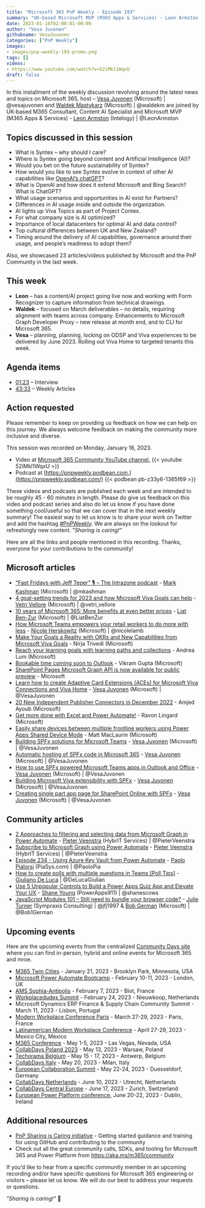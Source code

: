 ```yaml
---
title: "Microsoft 365 PnP Weekly - Episode 193"
summary: "UK-based Microsoft MVP (M365 Apps & Services) - Leon Armston (Intelogy), joins Microsoft’s Vesa Juvonen and Waldek Mastykarz in a discussion about Microsoft Syntex, AI in the Enterprise, opportunities, plus 23 articles/videos."
date: 2023-01-16T02:00:01-00:00
author: "Vesa Juvonen"
githubname: VesaJuvonen
categories: ["PnP Weekly"]
images:
- images/pnp-weekly-193-promo.png
tags: []
videos:
- https://www.youtube.com/watch?v=52iMkl1WqxU
draft: false
---
```


In this installment of the weekly discussion revolving around the latest news and topics on Microsoft 365, host – [Vesa Juvonen](http://twitter.com/vesajuvonen) (Microsoft) \| @vesajuvonen and [Waldek Mastykarz](http://twitter.com/waldekm) (Microsoft) \| @waldekm are joined by UK-based M365 Consultant, Content AI Specialist and Microsoft MVP (M365 Apps & Services) - [Leon Armston](https://twitter.com/LeonArmston) (Intelogy) \| @LeonArmston

## Topics discussed in this session

* What is Syntex – why should I care?
* Where is Syntex going beyond content and Artificial Intelligence (AI)?
* Would you bet on the future sustainability of Syntex?
* How would you like to see Syntex evolve in context of other AI capabilities like [OpenAI’s chatGPT](https://openai.com/blog/chatgpt/)?
* What is OpenAI and how does it extend Microsoft and Bing Search? What is ChatGPT?
* What usage scenarios and opportunities in AI exist for Partners?
* Differences in AI usage inside and outside the organization.
* AI lights up Viva Topics as part of Project Contex.
* For what company size is AI optimized?
* Importance of local datacenters for optimal AI and data control?
* Top cultural differences between UK and New Zealand?
* Timing around the delivery of AI capabilities, governance around their usage, and people’s readiness to adopt them?

Also, we showcased 23 articles/videos published by Microsoft and the PnP Community in the last week.

## This week

* **Leon** – has a content/AI project going live now and working with Form Recognizer to capture information from technical drawings.
* **Waldek** – focused on March deliverables – no details, requiring alignment with teams across company. Enhancements to Microsoft Graph Developer Proxy – new release at month end, and to CLI for Microsoft 365.
* **Vesa** – planning, planning, locking on ODSP and Viva experiences to be delivered by June 2023. Rolling out Viva Home to targeted tenants this week.

## Agenda items

* [01:23](https://youtu.be/52iMkl1WqxU?t=83) – Interview
* [43:33](https://youtu.be/52iMkl1WqxU?t=2613) – Weekly Articles

## Action requested

Please remember to keep on providing us feedback on how we can help on this journey. We always welcome feedback on making the community more inclusive and diverse.

This session was recorded on Monday, January 16, 2023.

*   Video at [Microsoft 365 Community YouTube channel.](https://aka.ms/m365pnp-videos)
    {{< youtube 52iMkl1WqxU >}}
*   Podcast at [https://pnpweekly.podbean.com.](https://pnpweekly.podbean.com/)
    {{< podbean pb-z33y6-1365f69 >}}

These videos and podcasts are published each week and are intended to be roughly 45 - 60 minutes in length.  Please do give us feedback on this video and podcast series and also do let us know if you have done something cool/useful so that we can cover that in the next weekly summary! The easiest way to let us know is to share your work on Twitter and add the hashtag [#PnPWeekly](https://twitter.com/search?q=%23pnpweekly). We are always on the lookout for refreshingly new content. “_Sharing is caring!”_

Here are all the links and people mentioned in this recording. Thanks, everyone for your contributions to the community!

## Microsoft articles

* [“Fast Fridays with Jeff Teper” 🎙 – The Intrazone podcast](https://techcommunity.microsoft.com/t5/microsoft-sharepoint-blog/fast-fridays-with-jeff-teper-the-intrazone-podcast/ba-p/3707656) - [Mark Kashman](https://twitter.com/mkashman) (Microsoft) | @mkashman
* [4 goal-setting trends for 2023 and how Microsoft Viva Goals can help](https://www.microsoft.com/microsoft-365/blog/2023/01/13/4-goal-setting-trends-for-2023-and-how-microsoft-viva-goals-can-help/) - [Vetri Vellore](https://twitter.com/vetri_vellore) (Microsoft) | @vetri_vellore
* [10 years of Microsoft 365: More benefits at even better prices](https://www.microsoft.com/microsoft-365/blog/2023/01/11/10-years-of-microsoft-365-more-benefits-at-even-better-prices/) - [Liat Ben-Zur](https://twitter.com/LiatBenZur) (Microsoft) | @LiatBenZur
* [How Microsoft Teams empowers your retail workers to do more with less](https://www.microsoft.com/microsoft-365/blog/2023/01/10/how-microsoft-teams-empowers-your-retail-workers-to-do-more-with-less/) - [Nicole Herskowitz](https://twitter.com/nicolelamb) (Microsoft) | @nicolelamb
* [Make Your Goals a Reality with OKRs and New Capabilities from Microsoft Viva Goals](https://techcommunity.microsoft.com/t5/microsoft-viva-blog/make-your-goals-a-reality-with-okrs-and-new-capabilities-from/ba-p/3711899) - Nirja Trivedi (Microsoft)
* [Reach your learning goals with learning paths and collections](https://techcommunity.microsoft.com/t5/microsoft-viva-blog/reach-your-learning-goals-with-learning-paths-and-collections/ba-p/3710763) - Andrea Lum (Microsoft)
* [Bookable time coming soon to Outlook](https://techcommunity.microsoft.com/t5/microsoft-365-blog/bookable-time-coming-soon-to-outlook/ba-p/3712728) - Vikram Gupta (Microsoft)
* [SharePoint Pages Microsoft Graph API is now available for public preview](https://devblogs.microsoft.com/microsoft365dev/sharepoint-pages-microsoft-graph-api-is-now-available-for-public-preview/) - Microsoft
* [Learn how to create Adaptive Card Extensions (ACEs) for Microsoft Viva Connections and Viva Home](https://devblogs.microsoft.com/microsoft365dev/learn-how-to-create-adaptive-card-extensions-aces-for-microsoft-viva-connections-and-viva-home/) - [Vesa Juvonen](ttps://twitter.com/VesaJuvonen) (Microsoft) | @VesaJuvonen
* [20 New Independent Publisher Connectors in December 2022](https://powerautomate.microsoft.com/blog/20-new-independent-publisher-connectors-in-december-2022/) - Amjed Ayoub (Microsoft)
* [Get more done with Excel and Power Automate!](https://powerautomate.microsoft.com/blog/do-more-in-excel-with-power-automate/) - Ravon Lingard (Microsoft)
* [Easily share devices between multiple frontline workers using Power Apps Shared Device Mode](https://powerapps.microsoft.com/blog/easily-share-devices-between-multiple-frontline-workers-using-power-apps-shared-device-mode/) - Matt MacLaurin (Microsoft)
* [Building SPFx solutions for Microsoft Teams](https://pnp.github.io/blog/post/spfx-06-spfx-for-teams/) - [Vesa Juvonen](ttps://twitter.com/VesaJuvonen) (Microsoft) | @VesaJuvonen
* [Automatic hosting of SPFx code in Microsoft 365](https://pnp.github.io/blog/post/spfx-07-automatic-hosting-spfx-solutions/) - [Vesa Juvonen](ttps://twitter.com/VesaJuvonen) (Microsoft) | @VesaJuvonen
* [How to use SPFx powered Microsoft Teams apps in Outlook and Office](https://pnp.github.io/blog/post/spfx-08-spfx-powered-teams-solutions-outlook-office/) - [Vesa Juvonen](ttps://twitter.com/VesaJuvonen) (Microsoft) | @VesaJuvonen
* [Building Microsoft Viva extensibility with SPFx](https://pnp.github.io/blog/post/spfx-09-building-microsoft-viva-extensibility-spfx/) - [Vesa Juvonen](ttps://twitter.com/VesaJuvonen) (Microsoft) | @VesaJuvonen
* [Creating single part app page for SharePoint Online with SPFx](https://pnp.github.io/blog/post/spfx-10-single-part-app-pages/) - [Vesa Juvonen](ttps://twitter.com/VesaJuvonen) (Microsoft) | @VesaJuvonen

## Community articles

* [2 Approaches to filtering and selecting data from Microsoft Graph in Power Automate](https://sharepains.com/2023/01/13/filter-select-graph-power-automate/) - [Pieter Veenstra](https://twitter.com/PieterVeenstra) (HybrIT Services) | @PieterVeenstra
* [Subscribe to Microsoft Graph using Power Automate](https://sharepains.com/2023/01/12/subscribe-microsoft-graph-power-automate/) - [Pieter Veenstra](https://twitter.com/PieterVeenstra) (HybrIT Services) | @PieterVeenstra
* [Episode 234 - Using Azure Key Vault from Power Automate](https://www.youtube.com/watch?v=JQoFMHS3GNA) - [Paolo Pialorsi](https://twitter.com/PaoloPia) (PiaSys.com) | @PaoloPia
* [How to create polls with multiple questions in Teams [Poll Tips]](https://www.youtube.com/watch?v=ESTmJ2Q2L4w) - [Giuliano De Luca](https://twitter.com/DeLucaGiulian) | @DeLucaGiulian
* [Use 5 Unpopular Controls to Build a Power Apps Quiz App and Elevate Your UX](https://www.youtube.com/watch?v=MziQUOE3jNc) - [Shane Young](https://twitter.com/ShanesCows) (PowerApps911) | @shanescows
* [JavaScript Modules 101 – Still need to bundle your browser code?](https://www.youtube.com/watch?v=d-0uCi61rtg) - [Julie Turner](https://twitter.com/jfj1997) (Sympraxis Consulting) | @jfj1997 & [Bob German](https://twitter.com/Bob1German) (Microsoft) | @Bob1German

## Upcoming events

Here are the upcoming events from the centralized [Community Days site](https://communitydays.org/events?when=upcoming) where you can find in-person, hybrid and online events for Microsoft 365 and mroe.

* [M365 Twin Cities](https://www.communitydays.org/event/2023-01-21/m365-twin-cities) - January 21, 2023 - Brooklyn Park, Minnesota, USA
* [Microsoft Power Automate Bootcamp](https://events.powercommunity.com/microsoft-power-automate-bootcamp-2023/) - February 10-11, 2023 - London, UK
* [AMS Sophia-Antipolis](https://www.communitydays.org/event/2023-02-07/ams-sophia-antipolis) - February 7, 2023 - Biot, France
* [Workplacedudes Summit](https://www.communitydays.org/event/2023-02-24/workplacedudes-summit) - February 24, 2023 - Nieuwkoop, Netherlands
* Microsoft Dynamics ERP Finance & Supply Chain Community Summit - March 11, 2023 - Lisbon, Portugal
* [Modern Workplace Conference Paris](https://modern-workplace.pro/) - March 27-29, 2023 - Paris, France
* [Latinamerican Modern Workplace Conference](https://www.communitydays.org/event/2023-04-27/get-cslatam-conference-2023) - April 27-29, 2023 - Mexico City, Mexico
* [M365 Conference](https://m365conf.com/#!/) - May 1-5, 2023 - Las Vegas, Nevada, USA
* [CollabDays Poland 2023](https://www.communitydays.org/event/2023-05-13/collabdays-poland-2023) - May 13, 2023 - Warsaw, Poland
* [Techorama Belgium](https://www.techorama.be/) - May 15 - 17, 2023 - Antwerp, Belgium
* [CollabDays Italy](https://www.collabdays.org/2023-italy/) - May 20, 2023 - Milan, Italy
* [European Collaboration Summit](https://www.collabsummit.eu/) - May 22-24, 2023 - Duesseldorf, Germany
* [CollabDays Netherlands](https://www.communitydays.org/event/2023-06-10/collabdays-netherlands-2023) - June 10, 2023 - Utrecht, Netherlands
* [CollabDays Central Europe](https://www.collabdays.org/2023-ce/) - June 17, 2023 - Zurich, Switzerland
* [European Power Platform conference](https://www.sharepointeurope.com/european-power-platform-conference/), June 20-22, 2023 - Dublin, Ireland

## Additional resources

* [PnP Sharing is Caring initiative](https://aka.ms/sharing-is-caring) - Getting started guidance and training for using GitHub and contributing to the community
* Check out all the great community calls, SDKs, and tooling for Microsoft 365 and Power Platform from <https://aka.ms/m365/community>

If you’d like to hear from a specific community member in an upcoming recording and/or have specific questions for Microsoft 365 engineering or visitors – please let us know. We will do our best to address your requests or questions.

_"Sharing is caring!"_ 🧡
